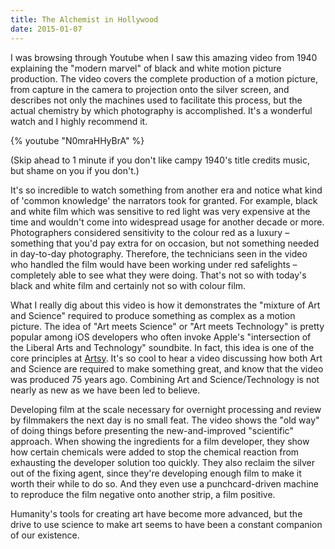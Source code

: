 ```yaml
---
title: The Alchemist in Hollywood
date: 2015-01-07
---
```


I was browsing through Youtube when I saw this amazing video from 1940 explaining the "modern marvel" of black and white motion picture production. The video covers the complete production of a motion picture, from capture in the camera to projection onto the silver screen, and describes not only the machines used to facilitate this process, but the actual chemistry by which photography is accomplished. It's a wonderful watch and I highly recommend it.

{% youtube "N0mraHHyBrA" %}

(Skip ahead to 1 minute if you don't like campy 1940's title credits music, but shame on you if you don't.)

It's so incredible to watch something from another era and notice what kind of 'common knowledge' the narrators took for granted. For example, black and white film which was sensitive to red light was very expensive at the time and wouldn't come into widespread usage for another decade or more. Photographers considered sensitivity to the colour red as a luxury – something that you'd pay extra for on occasion, but not something needed in day-to-day photography. Therefore, the technicians seen in the video who handled the film would have been working under red safelights – completely able to see what they were doing. That's not so with today's black and white film and certainly not so with colour film.

What I really dig about this video is how it demonstrates the "mixture of Art and Science" required to produce something as complex as a motion picture. The idea of "Art meets Science" or "Art meets Technology" is pretty popular among iOS developers who often invoke Apple's "intersection of the Liberal Arts and Technology" soundbite. In fact, this idea is one of the core principles at [Artsy](http://artsy.net). It's so cool to hear a video discussing how both Art and Science are required to make something great, and know that the video was produced 75 years ago. Combining Art and Science/Technology is not nearly as new as we have been led to believe.

Developing film at the scale necessary for overnight processing and review by filmmakers the next day is no small feat. The video shows the "old way" of doing things before presenting the new-and-improved "scientific" approach. When showing the ingredients for a film developer, they show how certain chemicals were added to stop the chemical reaction from exhausting the developer solution too quickly. They also reclaim the silver out of the fixing agent, since they're developing enough film to make it worth their while to do so. And they even use a punchcard-driven machine to reproduce the film negative onto another strip, a film positive.

Humanity's tools for creating art have become more advanced, but the drive to use science to make art seems to have been a constant companion of our existence.

